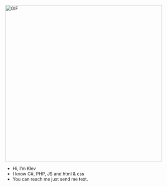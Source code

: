 
<img alt="GIF" src="https://64.media.tumblr.com/4ad8c4665bfbc9bd2cfb12f5f49a60a7/980440c0b4defe34-95/s540x810/d3cec9ea0cb049c450899c043bf8f3005516b4a8.gifv" width="500" />


  - Hi, I’m Klev
  - I know C#, PHP, JS and html & css
  - You can reach me just send me text.

 

 

<!---
klevtt/klevtt is a ✨ special ✨ repository because its `README.md` (this file) appears on your GitHub profile.
You can click the Preview link to take a look at your changes.
--->
